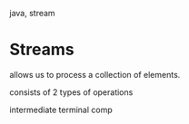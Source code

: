 java, stream

# Streams

allows us to process a collection of elements.

consists of 2 types of operations

intermediate
terminal comp